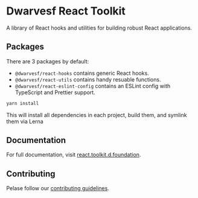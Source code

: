 # Dwarvesf React Toolkit

A library of React hooks and utilities for building robust React applications.

## Packages

There are 3 packages by default:

- `@dwarvesf/react-hooks` contains generic React hooks.
- `@dwarvesf/react-utils` contains handy resuable functions.
- `@dwarvesf/react-eslint-config` contains an ESLint config with TypeScript and
  Prettier support.

```sh
yarn install
```

This will install all dependencies in each project, build them, and symlink them
via Lerna

## Documentation

For full documentation, visit
[react.toolkit.d.foundation](https://react.toolkit.d.foundation/).

## Contributing

Pelase follow our [contributing guidelines](/CONTRIBUTING.md).
